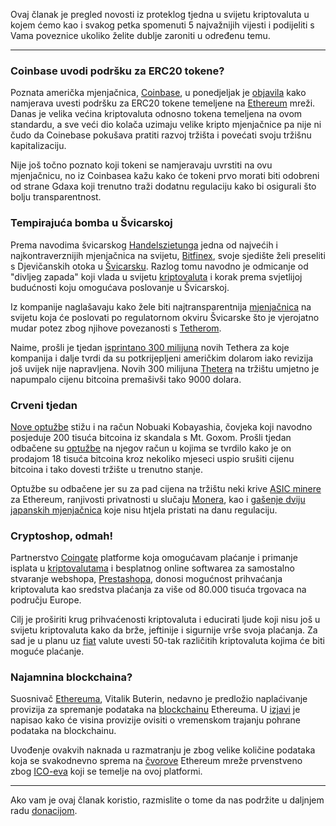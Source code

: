 Ovaj članak je pregled novosti iz proteklog tjedna u svijetu kriptovaluta u kojem ćemo kao i svakog petka spomenuti 5 najvažnijih vijesti i podijeliti s Vama poveznice ukoliko želite dublje zaroniti u određenu temu.

---

### Coinbase uvodi podršku za ERC20 tokene?

Poznata američka mjenjačnica, [Coinbase][cb], u ponedjeljak je [objavila][objavila] kako namjerava uvesti podršku za ERC20 tokene temeljene na [Ethereum][eth] mreži. Danas je velika većina kriptovaluta odnosno tokena temeljena na ovom standardu, a sve veći dio kolača uzimaju velike kripto mjenjačnice pa nije ni čudo da Coinebase pokušava pratiti razvoj tržišta i povećati svoju tržišnu kapitalizaciju.

Nije još točno poznato koji tokeni se namjeravaju uvrstiti na ovu mjenjačnicu, no iz Coinbasea kažu kako će tokeni prvo morati biti odobreni od strane Gdaxa koji trenutno traži dodatnu regulaciju kako bi osigurali što bolju transparentnost.

### Tempirajuća bomba u Švicarskoj

Prema navodima švicarskog [Handelszietunga][link] jedna od najvećih i najkontraverznijih mjenjačnica na svijetu, [Bitfinex][bf], svoje sjedište želi preseliti s Djevičanskih otoka u [Švicarsku][svic]. Razlog tomu navodno je odmicanje od "divljeg zapada" koji vlada u svijetu [kriptovaluta][cc] i korak prema svjetlijoj budućnosti koju omogućava poslovanje u Švicarskoj. 

Iz kompanije naglašavaju kako žele biti najtransparentnija [mjenjačnica][exc] na svijetu koja će poslovati po regulatornom okviru Švicarske što je vjerojatno mudar potez zbog njihove povezanosti s [Tetherom][usdt].

Naime, prošli je tjedan [isprintano 300 milijuna][300] novih Tethera za koje kompanija i dalje tvrdi da su potkrijepljeni američkim dolarom iako revizija još uvijek nije napravljena. Novih 300 milijuna [Thetera][usdt] na tržištu umjetno je napumpalo cijenu bitcoina premašivši tako 9000 dolara.

### Crveni tjedan
[Nove optužbe][gox] stižu i na račun Nobuaki Kobayashia, čovjeka koji navodno posjeduje 200 tisuća bitcoina iz skandala s Mt. Goxom. Prošli tjedan odbačene su [optužbe][gox] na njegov račun u kojima se tvrdilo kako je on prodajom 18 tisuća bitcoina kroz nekoliko mjeseci uspio srušiti cijenu bitcoina i tako dovesti tržište u trenutno stanje.

Optužbe su odbačene jer su za pad cijena na tržištu neki krive [ASIC minere][asic] za Ethereum, ranjivosti privatnosti u slučaju [Monera][monero], kao i [gašenje dviju japanskih mjenjačnica][japan] koje nisu htjela pristati na danu regulaciju.

### Cryptoshop, odmah!

Partnerstvo [Coingate][coingate] platforme koja omogućavam plaćanje i primanje isplata u [kriptovalutama][cc] i besplatnog online softwarea za samostalno stvaranje webshopa, [Prestashopa][shop], donosi mogućnost prihvaćanja kriptovaluta kao sredstva plaćanja za više od 80.000 tisuća trgovaca na području Europe.

Cilj je proširiti krug prihvaćenosti kriptovaluta i educirati ljude koji nisu još u svijetu kriptovaluta kako da brže, jeftinije i sigurnije vrše svoja plaćanja. Za sad je u planu uz [fiat][fiat] valute uvesti 50-tak različitih kriptovaluta kojima će biti moguće plaćanje.


### Najamnina blockchaina?

Suosnivač [Ethereuma][eth], Vitalik Buterin, nedavno je predložio naplaćivanje provizija za spremanje podataka na [blockchainu][bc] Ethereuma. U [izjavi][izjava] je napisao kako će visina provizije ovisiti o vremenskom trajanju pohrane podataka na blockchainu.

Uvođenje ovakvih naknada u razmatranju je zbog velike količine podataka koja se svakodnevno sprema na [čvorove][node] Ethereum mreže prvenstveno zbog [ICO-eva][ico] koji se temelje na ovoj platformi. 

---

Ako vam je ovaj članak koristio, razmislite o tome da nas podržite u daljnjem radu [donacijom][donate].

[donate]: https://bitfalls.com/hr/donate
[eth]: https://bitfalls.com/hr/2017/08/20/blockchain-explained-blockchain-works/
[bc]: https://bitfalls.com/hr/2017/08/20/blockchain-explained-blockchain-works/
[ico]: https://bitfalls.com/hr/glossary/#ico
[izjava]: https://ethresear.ch/t/a-simple-and-principled-way-to-compute-rent-fees/1455
[node]: https://bitfalls.com/hr/2017/11/26/whats-bitcoin-node-mining-vs-validation/
[objavila]: https://blog.coinbase.com/adding-erc20-support-to-coinbase-fe9cba6782b
[shop]: https://www.prestashop.com/en
[coingate]: https://coingate.com/accept-bitcoin
[asic]: https://www.trustnodes.com/2018/03/29/asics-not-asics-thats-ethereum-questionhttps://www.coinbase.com/join/542b0423734ab06764000001
[monero]: https://thedistributedpost.com/2018/02/09/truly-private-money-monero/
[gox]: https://www.financemagnates.com/cryptocurrency/news/breaking-attempts-sell-massive-amounts-btc-reported-mt-gox-selloff-suspected/
[usdt]: https://bitfalls.com/hr/2018/01/30/tether-bitfinex-targeted-critics/
[fiat]: https://bitfalls.com/hr/glossary/#fiat
[link]: https://www.handelszeitung.ch/unternehmen/bitcoin-borse-bitfinex-will-die-schweiz-ziehen
[300]: https://omniexplorer.info/address/3MbYQMMmSkC3AgWkj9FMo5LsPTW1zBTwXL
[cc]: https://bitfalls.com/hr/2017/08/20/cryptocurrency/
[svic]: https://bitfalls.com/hr/2018/02/20/switzerland-publishes-ico-regulations-crypto-token-classifications/
[japan]: https://www.forbes.com/sites/adelsteinjake/2018/03/08/japan-shuts-down-two-cryptocurrency-exchanges-but-it-may-be-good-news-for-the-industry/#5a72c78d359d
[exc]: https://bitfalls.com/hr/glossary/#exchange
[cb]: https://www.coinbase.com/join/542b0423734ab06764000001
[bf]: https://bitfalls.com/hr/2018/01/06/wash-trading-bitcoin-bitfinex-benefits-fraudulent-trading/
